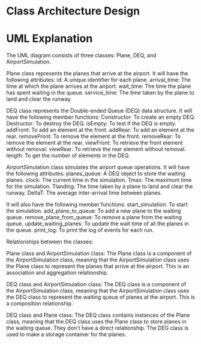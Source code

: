 # Class Architecture Design

# UML Explanation
The UML diagram consists of three classes: Plane, DEQ, and AirportSimulation.

Plane class represents the planes that arrive at the airport. It will have the following attributes: id: A unique identifier for each plane. arrival_time: The time at which the plane arrives at the airport. wait_time: The time the plane has spent waiting in the queue. service_time: The time taken by the plane to land and clear the runway.

DEQ class represents the Double-ended Queue (DEQ) data structure. It will have the following member functions: Constructor: To create an empty DEQ. Destructor: To destroy the DEQ. isEmpty: To test if the DEQ is empty. addFront: To add an element at the front. addRear: To add an element at the rear. removeFront: To remove the element at the front. removeRear: To remove the element at the rear. viewFront: To retrieve the front element without removal. viewRear: To retrieve the rear element without removal. length: To get the number of elements in the DEQ.

AirportSimulation class simulates the airport queue operations. It will have the following attributes: planes_queue: A DEQ object to store the waiting planes. clock: The current time in the simulation. Tmax: The maximum time for the simulation. Tlanding: The time taken by a plane to land and clear the runway. DeltaT: The average inter-arrival time between planes.

It will also have the following member functions: start_simulation: To start the simulation. add_plane_to_queue: To add a new plane to the waiting queue. remove_plane_from_queue: To remove a plane from the waiting queue. update_waiting_planes: To update the wait time of all the planes in the queue. print_log: To print the log of events for each run.

Relationships between the classes:

Plane class and AirportSimulation class: The Plane class is a component of the AirportSimulation class, meaning that the AirportSimulation class uses the Plane class to represent the planes that arrive at the airport. This is an association and aggregation relationship.

DEQ class and AirportSimulation class: The DEQ class is a component of the AirportSimulation class, meaning that the AirportSimulation class uses the DEQ class to represent the waiting queue of planes at the airport. This is a composition relationship.

DEQ class and Plane class: The DEQ class contains instances of the Plane class, meaning that the DEQ class uses the Plane class to store planes in the waiting queue. They don't have a direct relationship. The DEG class is used to make a storage container for the planes.








